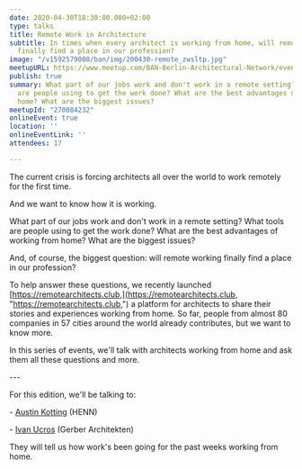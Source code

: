 ```yaml
---
date: 2020-04-30T18:30:00.000+02:00
type: talks
title: Remote Work in Architecture
subtitle: In times when every architect is working from home, will remote working
  finally find a place in our profession?
image: "/v1592579008/ban/img/200430-remote_zwsltp.jpg"
meetupURL: https://www.meetup.com/BAN-Berlin-Architectural-Network/events/270084232/
publish: true
summary: What part of our jobs work and don't work in a remote setting? What tools
  are people using to get the work done? What are the best advantages of working from
  home? What are the biggest issues?
meetupId: "270084232"
onlineEvent: true
location: ''
onlineEventLink: ''
attendees: 17

---
```

The current crisis is forcing architects all over the world to work remotely for the first time.

And we want to know how it is working.

What part of our jobs work and don't work in a remote setting? What tools are people using to get the work done? What are the best advantages of working from home? What are the biggest issues?

And, of course, the biggest question: will remote working finally find a place in our profession?

To help answer these questions, we recently launched [https://remotearchitects.club,](https://remotearchitects.club, "https://remotearchitects.club,") a platform for architects to share their stories and experiences working from home. So far, people from almost 80 companies in 57 cities around the world already contributes, but we want to know more.

In this series of events, we'll talk with architects working from home and ask them all these questions and more.

\---

For this edition, we'll be talking to:

\- [Austin Kotting](https://www.linkedin.com/in/austinkotting/) (HENN)

\- [Ivan Ucros](https://www.linkedin.com/in/ifup/) (Gerber Architekten)

They will tell us how work's been going for the past weeks working from home.